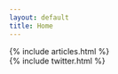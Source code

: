 ```yaml
---
layout: default
title: Home
---   
```


<div class="halves">
    {% include articles.html %}

</div>

<div class="halves">   
    {% include twitter.html %}    
</div>

